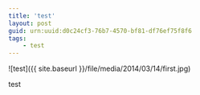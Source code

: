 ```yaml
---
title: 'test'
layout: post
guid: urn:uuid:d0c24cf3-76b7-4570-bf81-df76ef75f8f6
tags:
	- test
---
```


![test]({{ site.baseurl }}/file/media/2014/03/14/first.jpg)

test
